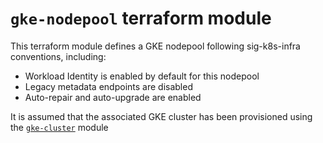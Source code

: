 # `gke-nodepool` terraform module

This terraform module defines a GKE nodepool following sig-k8s-infra conventions, including:
- Workload Identity is enabled by default for this nodepool
- Legacy metadata endpoints are disabled
- Auto-repair and auto-upgrade are enabled

It is assumed that the associated GKE cluster has been provisioned using the [`gke-cluster`] module

[`gke-cluster`]: /infra/gcp/terraform/modules/gke-cluster
[`gke-project`]: /infra/gcp/terraform/modules/gke-project
